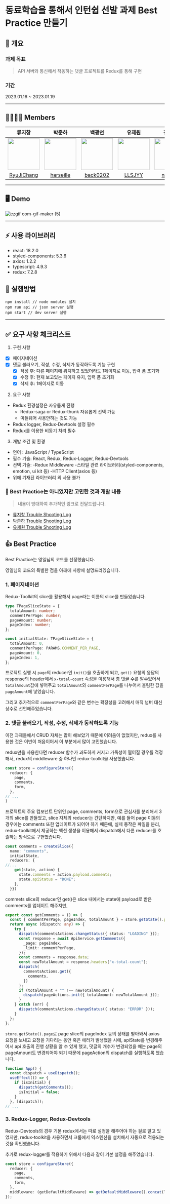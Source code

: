 # 동료학습을 통해서 인턴쉽 선발 과제 Best Practice 만들기

## 📕 개요

### 과제 목표

> API 서버와 통신해서 작동하는 댓글 프로젝트를 Redux를 통해 구현

### 기간

2023.01.16 ~ 2023.01.19

---

## 👨‍👩‍👧‍👦 Members

|                                              류지창                                              |                                             박준하                                              |                                             백광천                                              |                                             유제원                                              |                                             정세연                                              |                                             조영일                                              |
| :----------------------------------------------------------------------------------------------: | :---------------------------------------------------------------------------------------------: | :---------------------------------------------------------------------------------------------: | :---------------------------------------------------------------------------------------------: | :---------------------------------------------------------------------------------------------: | :---------------------------------------------------------------------------------------------: |
| <img src="https://avatars.githubusercontent.com/u/104156381?s=70&v=4" width="100" height="100"/> | <img src="https://avatars.githubusercontent.com/u/85827017?s=70&v=4" width="100" height="100"/> | <img src="https://avatars.githubusercontent.com/u/82658528?s=70&v=4" width="100" height="100"/> | <img src="https://avatars.githubusercontent.com/u/96014828?s=70&v=4" width="100" height="100"/> | <img src="https://avatars.githubusercontent.com/u/79056677?s=70&v=4" width="100" height="100"/> | <img src="https://avatars.githubusercontent.com/u/86599495?s=70&v=4" width="100" height="100"/> |
|                           [RyuJiChang](https://github.com/RyuJiChang)                            |                            [harseille](https://github.com/harseille)                            |                             [back0202](https://github.com/back0202)                             |                               [LLSJYY](https://github.com/LLSJYY)                               |                               [n0eyes](https://github.com/n0eyes)                               |                            [young1the](https://github.com/young1the)                            |

---

## 🖥 Demo

![ezgif com-gif-maker (5)](https://user-images.githubusercontent.com/104156381/213342062-ce57dd50-c3b8-42aa-87fc-619c04595792.gif)

---

## ⚡️ 사용 라이브러리

- react: 18.2.0
- styled-components: 5.3.6
- axios: 1.2.2
- typescript: 4.9.3
- redux: 7.2.8

## 🤔 실행방법

```
npm install // node modules 설치
npm run api // json server 실행
npm start // dev server 실행
```

---

## ✅ 요구 사항 체크리스트

1. 구현 사항

- [x] 페이지네이션
- [x] 댓글 불러오기, 작성, 수정, 삭제가 동작하도록 기능 구현
  - [x] 작성 후: 다른 페이지에 위치하고 있었더라도 1페이지로 이동, 입력 폼 초기화
  - [x] 수정 후: 현재 보고있는 페이지 유지, 입력 폼 초기화
  - [x] 삭제 후: 1페이지로 이동

2. 요구 사항

- Redux 환경설정은 자유롭게 진행
  - Redux-saga or Redux-thunk 자유롭게 선택 가능
  - 미들웨어 사용안하는 것도 가능
- Redux logger, Redux-Devtools 설정 필수
- Redux를 이용한 비동기 처리 필수

3. 개발 조건 및 환경

- 언어 : JavaScript / TypeScript
- 필수 기술: React, Redux, Redux-Logger, Redux-Devtools
- 선택 기술:
    -Redux Middleware
    -스타일 관련 라이브러리(styled-components, emotion, ui kit 등)
    -HTTP Client(axios 등)
- 위에 기재된 라이브러리 외 사용 불가

### 🥲 Best Practice는 아니었지만 고민한 것과 개발 내용

> 내용이 방대하여 추가적인 링크로 전달드립니다.

- [류지창 Trouble Shooting Log](https://www.notion.so/joonhabaak/dbde9475018940208df552e974d54574)
- [박준하 Trouble Shooting Log](https://www.notion.so/joonhabaak/8a1e02323da44751835746e26587f736)
- [유제원 Trouble Shooting Log](https://www.notion.so/joonhabaak/94be49e1297e46ed91f0581e52739a65)

## 👍 Best Practice

Best Practice는 영일님의 코드를 선정했습니다.

영일님의 코드의 특별한 점을 아래에 사항에 설명드리겠습니다.

### 1. 페이지네이션

Redux-Toolkit의 slice를 활용해서 page라는 이름의 slice를 만들었습니다.

```ts
type TPageSliceState = {
  totalAmount: number;
  commentPerPage: number;
  pageAmount: number;
  pageIndex: number;
};

const initialState: TPageSliceState = {
  totalAmount: 0,
  commentPerPage: PARAMS.COMMENT_PER_PAGE,
  pageAmount: 0,
  pageIndex: 1,
};
```

프로젝트 실행 시 `page`의 reducer인 `init()`을 호출하게 되고, `get()` 요청의 응답의 response의 header에서 `x-total-count` 속성을 이용해서 총 댓글 수를 알수있어서 `totalAmount`값에 넣어주고 `totalAmount`와 `commentPerPage`를 나누어서 올림한 값을 `pageAmount`에 넣었습니다.

그리고 추가적으로 `commentPerPage`와 같은 변수는 확장성을 고려해서 매직 넘버 대신 상수로 선언해주었습니다.

### 2. 댓글 불러오기, 작성, 수정, 삭제가 동작하도록 기능

이전 과제들에서 CRUD 자체는 많이 해보았기 때문에 어려움이 없었지만, redux를 사용한 것은 이번이 처음이어서 이 부분에서 많이 고민했습니다.

redux만을 사용한다면 reducer 함수가 과도하게 커지고 가독성이 떨어질 경우를 걱정해서, redux의 middleware 중 하나인 redux-toolkit을 사용했습니다.

```ts
const store = configureStore({
  reducer: {
    page,
    comments,
    form,
  },
// ...
)
```

프로젝트의 주요 컴포넌트 단위인 page, comments, form으로 관심사를 분리해서 3개의 slice를 만들었고, slice 자체의 reducer는 간단하지만, 예를 들어 page 이동의 경우에는 comments 또한 업데이트가 되어야 하기 때문에, 실제 동작은 파일을 분리, redux-toolkit에서 제공하는 액션 생성을 이용해서 dispatch에서 다른 reducer를 호출하는 방식으로 구현했습니다.

```ts
const comments = createSlice({
  name: "comments",
  initialState,
  reducers: {
//...
    get(state, action) {
      state.comments = action.payload.comments;
      state.apiStatus = "DONE";
    },
  }})
```
commets slice의 reducer인 get()은 slice 내에서는 state에 payload로 받은 comments를 업데이트 해주지만,

```ts
export const getComments = () => {
  const { commentPerPage, pageIndex, totalAmount } = store.getState().page;
  return async (dispatch: any) => {
    try {
      dispatch(commentsActions.changeStatus({ status: "LOADING" }));
      const response = await ApiService.getComments({
        _page: pageIndex,
        _limit: commentPerPage,
      });
      const comments = response.data;
      const newTotalAmount = response.headers["x-total-count"];
      dispatch(
        commentsActions.get({
          comments,
        })
      );
      if (totalAmount + "" !== newTotalAmount) {
        dispatch(pageActions.init({ totalAmount: newTotalAmount }));
      }
    } catch (err) {
      dispatch(commentsActions.changeStatus({ status: "ERROR" }));
    }
  };
};
```
`store.getState().page`로 page slice의 pageIndex 등의 상태를 받아와서 axios 요청을 보내고 요청을 기다리는 동안 혹은 에러가 발생했을 시에, apiState를 변경해주어서 api 호출의 진행 상황을 알 수 있게 했고, 댓글의 개수가 변경되었을 때는 page의 pageAmount도 변경되어야 되기 때문에 pageAction의 dispatch를 실행하도록 했습니다.

```ts
function App() {
  const dispatch = useDispatch();
  useEffect(() => {
    if (isInitial) {
      dispatch(getComments());
      isInitial = false;
    }
  }, [dispatch]);
// ...
```

### 3. Redux-Logger, Redux-Devtools

Redux-Devtools의 경우 기본 redux에서는 따로 설정을 해주어야 하는 걸로 알고 있었지만, redux-toolkit을 사용하면서 크롬에서 익스텐션을 설치해서 자동으로 적용되는 것을 확인했습니다.

추가로 redux-logger를 적용하기 위해서 다음과 같이 기본 설정을 해주었습니다.

```ts
const store = configureStore({
  reducer: {
    page,
    comments,
    form,
  },
  middleware: (getDefaultMiddleware) => getDefaultMiddleware().concat(logger),
});
```
